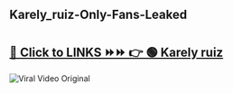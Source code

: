 
 ## Karely_ruiz-Only-Fans-Leaked

# <h2><a href="https://clipsfans.com/Karely_ruiz&ref=git">🔗 Click to LINKS ⏩⏩ 👉 🟢 Karely ruiz </a></h2>

<a href="https://clipsfans.com/Karely_ruiz&ref=git" rel="nofollow" data-target="animated-image.originalLink"><img src="https://i.ibb.co.com/xMMVF88/686577567.gif" alt="Viral Video Original" style="max-width: 100%; display: inline-block;" data-target="animated-image.originalImage"></a>
